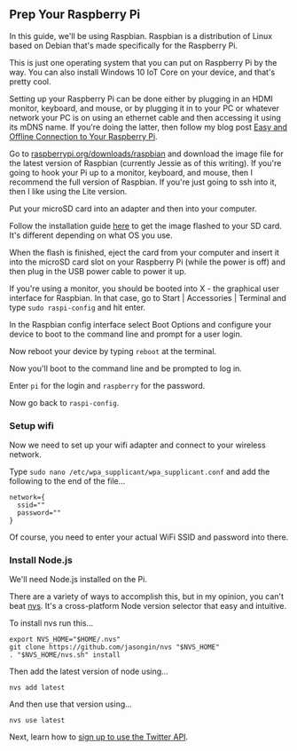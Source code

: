 ## Prep Your Raspberry Pi

In this guide, we'll be using Raspbian. Raspbian is a distribution of Linux based on Debian that's made specifically for the Raspberry Pi.

This is just one operating system that you can put on Raspberry Pi by the way. You can also install Windows 10 IoT Core on your device, and that's pretty cool.

Setting up your Raspberry Pi can be done either by plugging in an HDMI monitor, keyboard, and mouse, or by plugging it in to your PC or whatever network your PC is on using an ethernet cable and then accessing it using its mDNS name. If you're doing the latter, then follow my blog post [Easy and Offline Connection to Your Raspberry Pi](http://codefoster.com/pi-easyoffline).

Go to [raspberrypi.org/downloads/raspbian](https://www.raspberrypi.org/downloads/raspbian) and download the image file for the latest version of Raspbian (currently Jessie as of this writing). If you're going to hook your Pi up to a monitor, keyboard, and mouse, then I recommend the full version of Raspbian. If you're just going to ssh into it, then I like using the Lite version.

Put your microSD card into an adapter and then into your computer.

Follow the installation guide [here](https://www.raspberrypi.org/documentation/installation/installing-images/README.md) to get the image flashed to your SD card. It's different depending on what OS you use.

When the flash is finished, eject the card from your computer and insert it into the microSD card slot on your Raspberry Pi (while the power is off) and then plug in the USB power cable to power it up.

If you're using a monitor, you should be booted into X - the graphical user interface for Raspbian. In that case, go to Start | Accessories | Terminal and type `sudo raspi-config` and hit enter.

In the Raspbian config interface select Boot Options and configure your device to boot to the command line and prompt for a user login.

Now reboot your device by typing `reboot` at the terminal.

Now you'll boot to the command line and be prompted to log in.

Enter `pi` for the login and `raspberry` for the password.

Now go back to `raspi-config`.

### Setup wifi
Now we need to set up your wifi adapter and connect to your wireless network.

Type `sudo nano /etc/wpa_supplicant/wpa_supplicant.conf` and add the following to the end of the file...

```
network={
  ssid=""
  password=""
}
```

Of course, you need to enter your actual WiFi SSID and password into there.

### Install Node.js
We'll need Node.js installed on the Pi.

There are a variety of ways to accomplish this, but in my opinion, you can't beat [nvs](https://github.com/jasongin/nvs). It's a cross-platform Node version selector that easy and intuitive.

To install nvs run this...

```
export NVS_HOME="$HOME/.nvs"
git clone https://github.com/jasongin/nvs "$NVS_HOME"
. "$NVS_HOME/nvs.sh" install
```

Then add the latest version of node using...

```
nvs add latest
```

And then use that version using...

```
nvs use latest
```

Next, learn how to [sign up to use the Twitter API](twitter.md).